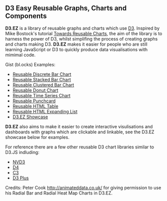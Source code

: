 ## D3 Easy Reusable Graphs, Charts and Components
**D3.EZ** is a library of reusable graphs and charts which use [D3](http://www.d3js.org/). Inspired by Mike Bostock's tutorial [Towards Reusable Charts](http://bost.ocks.org/mike/chart/), the aim of the library is to harness the power of D3, whilst simplifing the process of creating graphs and charts making D3. **D3.EZ** makes it easier for people who are still learning JavaScript or D3 to quickly produce data visualisations with mimimal code.

Gist (bl.ocks) Examples:
* [Reusable Discrete Bar Chart](http://bl.ocks.org/jamesleesaunders/8ba1fb5657d6bc7286be)
* [Reusable Stacked Bar Chart](http://bl.ocks.org/jamesleesaunders/ac5b6134ad7144e8327d)
* [Reusable Clustered Bar Chart](http://bl.ocks.org/jamesleesaunders/0d4cf768065e8e7e9bfb)
* [Reusable Donut Chart](http://bl.ocks.org/jamesleesaunders/8a1b06f3a93f748bb902)
* [Reusable Time Series Chart](http://bl.ocks.org/jamesleesaunders/0f25b04b9b9080b67714)
* [Reusable Punchcard](http://bl.ocks.org/jamesleesaunders/0215cd9bc81e32fb0c9f)
* [Reusable HTML Table](http://bl.ocks.org/jamesleesaunders/cc4439445d228fc06358)
* [Reusable HTML Expanding List](http://bl.ocks.org/jamesleesaunders/9f73d0878f3ab9d8c958)
* [D3.EZ Showcase](http://bl.ocks.org/jamesleesaunders/1b42123c808ecea748be)

**D3.EZ** also aims to make it easier to create interactive visulisations and dashboards with graphs which are clickable and linkable, see the D3.EZ showcase below for examples.

For reference there are a few other reusable D3 chart libraries similar to D3.JS indluding:
* [NVD3](http://nvd3.org)
* [D4](http://visible.io/index.html)
* [C3](http://c3js.org)
* [D3 Plus](http://d3plus.org)

Credits:
Peter Cook http://animateddata.co.uk/ for giving permission to use his Radial Bar and Radial Heat Map Charts in D3.EZ.
